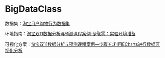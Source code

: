 # BigDataClass

数据集：[淘宝用户购物行为数据集](https://tianchi.aliyun.com/dataset/649)

环境指南：[淘宝双11数据分析与预测课程案例-步骤零：实验环境准备](https://dblab.xmu.edu.cn/blog/1362/)

可视化方案：[淘宝双11数据分析与预测课程案例—步骤五:利用ECharts进行数据可视化分析](https://dblab.xmu.edu.cn/blog/1369/)
